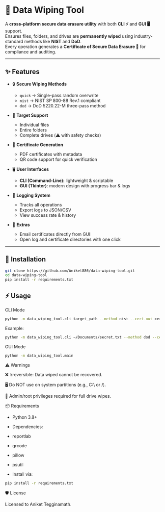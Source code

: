 # 🧹 Data Wiping Tool  

A **cross-platform secure data erasure utility** with both **CLI ⚡** and **GUI 🖥️** support.  
Ensures files, folders, and drives are **permanently wiped** using industry-standard methods like **NIST** and **DoD**.  
Every operation generates a **Certificate of Secure Data Erasure 📜** for compliance and auditing.  

---

## ✨ Features  

- 🔒 **Secure Wiping Methods**  
  - `quick` → Single-pass random overwrite  
  - `nist` → NIST SP 800-88 Rev.1 compliant  
  - `dod` → DoD 5220.22-M three-pass method  

- 📁 **Target Support**  
  - Individual files  
  - Entire folders  
  - Complete drives (⚠️ with safety checks)  

- 📜 **Certificate Generation**  
  - PDF certificates with metadata  
  - QR code support for quick verification  

- 🖥️ **User Interfaces**  
  - **CLI (Command-Line)**: lightweight & scriptable  
  - **GUI (Tkinter)**: modern design with progress bar & logs  

- 📝 **Logging System**  
  - Tracks all operations  
  - Export logs to JSON/CSV  
  - View success rate & history  

- 📧 **Extras**  
  - Email certificates directly from GUI  
  - Open log and certificate directories with one click  

---

## 🚀 Installation  

```bash
git clone https://github.com/Aniket886/data-wiping-tool.git
cd data-wiping-tool
pip install -r requirements.txt
```

## ⚡ Usage

CLI Mode
```bash
python -m data_wiping_tool.cli target_path --method nist --cert-out cert.pdf
```

Example:
```bash
python -m data_wiping_tool.cli ~/Documents/secret.txt --method dod --cert-out wipe_cert.pdf
```

GUI Mode
```bash
python -m data_wiping_tool.main
```

⚠️ Warnings

❌ Irreversible: Data wiped cannot be recovered.

🖥️ Do NOT use on system partitions (e.g., C:\ or /).

🔑 Admin/root privileges required for full drive wipes.

📦 Requirements

* Python 3.8+

* Dependencies:

* reportlab

* qrcode

* pillow

* psutil

* Install via:
```bash
pip install -r requirements.txt
```

🛡️ License

Licensed to Aniket Tegginamath.


